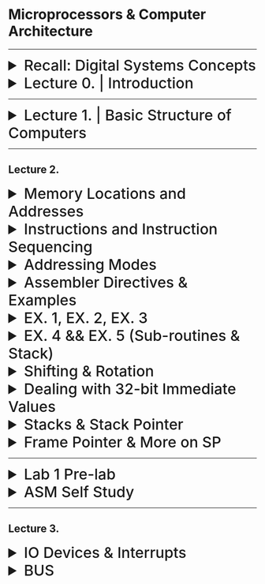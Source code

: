 
# Microprocessors & Computer Architecture

---


<details>
  <summary style="font-size: 30px; font-weight: 500; cursor: pointer;">Recall: Digital Systems Concepts</summary>
  

  Multiplexer, Adders (Half & Full)
  Transistors, Flip Flops, Latches

  General information about registers

</details>


<details>
  <summary style="font-size: 30px; font-weight: 500; cursor: pointer;">Lecture 0. | Introduction</summary>
  
## Basic Info & Textbook :
**Computer Organization and Embedded Systems, 6th Edition**
- Authors: Carl Hamacher, Zvonko Vranesic, Safwat Zaky, Naraig
Manjikian,
- Publisher: McGraw‐Hill , 2011

| Category    | Weight   |
|-------------|----------|
| Quizzes     | 10%      |
| Assignments | 10%      |
| Labs        | 15%      |
| Midterm     | 20%      |
| Final       | 45%      |

#### Quizzes:
• Lockdown browser will be used in quizzes.
• Expect a quiz every week. *(I will drop the lowest quiz mark)*
#### Tutorial Assignments:
• There will be assignment in almost every tutorial
#### Midterm:
• will be on **Oct. 4th** during the class time.
• No midterm deferral, marks will be added to the final exam

---

#### ** Course Overview: **

- Introduction to Computer Architecture:
    - CPU, ALU, I/O devices, Busses and Memory – RAM and ROM;
    - RISC vs. CISC architecture;
    - Assembly language programming using a microprocessor and the Hardware/Software Development Tool;
    - Register block and associated registers;
- Microcontroller systems: Interrupt, timer, memory, clock and reset generation
- Analog to Digital conversion (A/D) and Serial Communication Interface Systems.


---

| Week of  | Topic                               | Other Info                |
|----------|-------------------------------------|---------------------------|
| Sep. 05  | Introduction                        |                           |
| Sep. 11  | Basic Structure of Computers        |                           |
| Sep. 18  | Introduction to Microcontrollers    |                           |
| Sep. 25  | Instruction Set Architecture        |                           |
| Oct. 02  | Instruction Set Architecture Midterm| Midterm **( October. 4th )**    |
| Oct. 09  | Fall Study Week                     |                           |
| Oct. 16  | Basic Input/output                  |                           |
| Oct. 23  | Software                            |                           |
| Oct. 30  | Pipelining                          |                           |
| Nov. 06  | Memory Hierarchy                    |                           |
| Nov. 13  | Computer Arithmetic                  |                           |
| Nov. 20  | Serial Communication Interface Systems|                       |
| Nov. 27  | A/D converters, Review              |                           |


</details>

---

<details>
  <summary style="font-size: 30px; font-weight: 500; cursor: pointer;">Lecture 1. | Basic Structure of Computers</summary>

**Computers just add numbers, most important circuit in any given Computer System**

| Computer Types                      | Description |
|-------------------------------------------|----------------------------------------------------------------------------------------------------------------------------------------------------------------------------|
| **Embedded Computers**             | - Integrated into a larger device or system for monitoring and control of physical processes.<br> - Used for specific purposes, e.g., industrial automation, appliances, telecommunication, and vehicles. |
| **Personal Computers (PCs)**       | - Widespread use in homes, education, and offices.<br> - Support various applications: computation, document preparation, design, entertainment, communication, and internet browsing.<br><br> **Classifications:** Desktop, Workstation, Portable/Notebook. |
| **Servers and Enterprise Systems** | - Large computers shared by many users over networks.<br> - Host large databases and provide information processing for organizations.                                                          |
| **Supercomputers and Grid Computers** | - Offer highest performance, used in demanding computations (e.g., weather forecasting, engineering, science).<br> - Expensive and large.<br> - Grid computers are cost-effective, using distributed networked PCs and storage. |
| **Cloud Computing**                | - Users access distributed computing and storage resources via the internet.<br> - Operated as a utility, charging on a pay-as-you-use basis.                                               |

<br>

![MPCA](../static/mpca_1.png)

*Every Computer has a CPU *(Central Processing Unit)*

CPU's can have multiple cores.

### Functional Units
---
**Input:**

Computers accept coded information through input units.

*Example devices:* Keyboard, Trackpad, Mouse, Mic, Camera, Communication Lines (Network)

**Output:**

It's function is to send processed results, out to the world.


*Example devices:* Text & Graphical Displays, Printers, LCD Displays, LEDs

Some Devices provide Input & Ouput like *Touch Screen Displays*!

**Memory Unit:**

It's function is to storage programs and data

Stores data in flipflops **(1 flipflop = 1 bit)**

*Classes of Storage:*
- Primary Memory
- Cache Memory
- Secondary Memory

### Classes of Storage (explained):

**Interconnection Network**

The actual "Flow" of how data is working to preform operations.

**Primary (Main) memory**

Main Memory (RAM), after you turn it off, flipflops will loose their contents.


**Cache Memory**

It is an adjunct to main memory to facilitate high instruction execution rate.

It is a smaller faster RAM unit that is used to hold sections of a program that are currently being executed, along with any associated data.

Cache is tightly coupled with the processor and is usually contained on the
same integrated‐circuit chip

- *Speeds up Processing, Speeds up READ/WRITE*
- *Cache takes small amount of Data from RAM, and uses it for the CPU's current task*

**Secondary Memory**

External Storage (Hard-Disk) usually an SSD now.


**Arithmetic and Logic Unit (ALU):**

Does Additional, has `add`
Does Multiplication, has `mul`

Does Logic Other Operations *(bit-shift, jump)*

**Control Unit:**

ALU & Control Unit make up the processor

It's function is to "Control" everyone, Oh this needs an addition? Give it to the Adder!

**Relies on timing** heavily! Programs need to be ran in order to work properly.


**Processor is composed of:**
- Arithmetic and Logic circuits
- Timing and control circuits
- Registers

**NOTE:** Processors don't deal with the RAM Directly, they just interact with the *Cache Memory* which is constantly being pulled from RAM

Cache gets stored into Registers on CPU *(known as Processor Registers)*

---

### Basic Operational Concepts

![MPCA_3](../static/MCPA_3.png)

- Hardware, Lowest Level, can't operation without system Software

- Systems Software, Utilities that are really commonly used so the developper doesn't have to define every fn. *(Keyboard Inputs, STD IN, STD OUT, etc...)*

- Applications Software, the programs you write, to solve specific problems... *(Ontop of the Systems Software)*


#### Instructions and Programs:

An **instruction** specifies an operation & the location of it's data operands.

A **32-bit** word typically holds one encoded instruction.

---

![MPCA4](../static/MCPA_4.png)

Just for `C = A + B`

Load R2 (Register 2), A *Loads in 32-bits from Address A, 4 bytes*
Load R3 (Register 3), B *Loads in 32-bits from Address B, 4 bytes*

ADD R4 (Register 4), than adds R2 & R3 *With Addition, you activate the "Adder" circuit, and you'll get a result in temporary Register*

STORE R4 (Register 4) *Store the actual memory to Address C*

**LOAD** > Load from Memory
**STORE** > Store to Memory

Here we assumed that **A** & **B** where already loaded in, that's why we are just "Loading" it in.

---

![MPCA](../static/MCPA_5.png)

**Program Counter (PC)** : Has the Address of the Instruction to be ran Next. Since it's sequentially going down the list of Instructions.

**Instruction Register (IR)** : Holds the current Instruction(s), The IR is connected to all the Control Circuitry *(MUX, Adders, etc...)*

**Control circuits** and the arithmetic and logic unit (ALU) fetch and execute
instructions

**The processor-memory interface** is a circuit which manages the transfer of data between the main memory and the processor

**Registers** are Hyper-specific parts of the CPU, whereas the **Cache** Just takes in Memory from the RAM, for Quick Access.

---

#### I/O Devices with CPU

Alot of I/O Devices have specific **Interrupt-Service Routine**

It acts very similar as the essential *Read* / *Write* Operations, the different is Interrupts; When is stuff actually being pressed, or clicked.

These **Interrupt Service Routines** are usually proprietary systems, that's why we need Hardware Drivers for some I/O Devices 

---

#### Number Representation and Arithmetic Operations




</details>

---
## Lecture 2. 


<details>
<summary style="font-size: 30px; font-weight: 500; cursor: pointer;">Memory Locations and Addresses</summary>

- Memory consists of many **Millions** of cells
- Each cell holds **1 bit** of information. *(HI or LOW)*
- Memory size set by **k** (number of address bits)
- A "word" is a group of **n** bits
  - Word Length can be **16** to **64** bits.

**Memory** is a collection of consecutive words of the size specified by the Word Length.

Each Memory **byte** has distinct address

![MPCA_2](../static/MPCA_2.png)

Numbers **0** to **2^k − 1** are used as addresses
for successive locations in the memory.

Data is sent to Memory via an **ADDRESS BUS** Which is a Multiplexer (MUX) with **n** inputs.

Some Processors are 32bit, meaning each **Word Length** is 32 bits

**BYTE** : 8 bit
**Word** : ranges from 16 to 64 bits

Address Assignments per byte *( byte-adressable )*

![m10](../static/mpca_10.png)

#### Big & Little Endian Addressing:

**Big Endian** addressing; assigns lower addresses to more significant *(leftmost)* bytes of word.

**Little Endian** addressing; assigns lower addresses to less significant *(right-most)* bytes of word.

`450` in Binary: `0b111000010` (Length: 9 bits)

HIGHER ORDER BYTE: `00000001`
LOWER ORDER BYTE: `11000010`

![m11](../static/mpca_11.png)

**NOTE** here `x000001C2` is stored in Big Endian in Memory

![m12](../static/mpca_12.png)

#### Word Alignment:
- Number of bytes per word is normally a power of 2
- Word locations have aligned addresses if they begin at byte addresses that are multiples of the number of bytes in a word
![m13](../static/mpca_13.png)

#### Memory Operations

- In a computer, both the instructions that tell the program what to do and the data that the program works with are stored in the memory.

- When the computer wants to carry out an instruction, it needs to bring the part of memory that holds that instruction into the processor.

- Similarly, if the computer needs to work with data or store results, it has to move that data between the memory and the processor.

There are two main operations that involve the memory:
  - **Read**: This is when the computer retrieves information from the memory.
  - **Write**: This is when the computer puts information into the memory.

---

**Read Operation: Three Steps (Using Specified Registers)**

1. Load the address into the Memory Address Register (MAR).
2. Issue a read control signal ("0") by the CPU.
3. After the memory delay, load the word into the Memory Data Register (MDR).

**Example:**

Suppose you have a computer program that needs to read a value from memory. Let's say you want to read the value at memory address 1000.

   - Load 1000 into the Memory Address Register (MAR).
   - CPU sends a read control signal ("0").
   - After a short delay, the value stored at memory address 1000 is loaded into the Memory Data Register (MDR).

**Write Operation: Three Steps (Using Specified Registers)**

1. Load the new word into the Memory Data Register (MDR) by the CPU, and also load the address where the word should be stored into the Memory Address Register (MAR).
2. Issue a write control signal ("1") by the CPU.
3. After the memory delay, store the word from the MDR into the desired location in memory.

**Example:**

Let's say you want to write the value 42 into memory address 2000 in your computer's memory.

   - Load 42 into the Memory Data Register (MDR) and load 2000 into the Memory Address Register (MAR).
   - CPU sends a write control signal ("1").
   - After a short delay, the value 42 is stored at memory address 2000 in the computer's memory.

</details>

<details>
  <summary style="font-size: 30px; font-weight: 500; cursor: pointer;">Instructions and Instruction Sequencing</summary>

- Tasks like Adding two numbers, Testing for conditionals, I/O (keyboard input, screen output)

- Computer must be able to do four types of operations; 
  - Data Transfer between memory and processor registers
  - Arithmetic and logic operations on data
  - Program sequencing and control
  - I/O transfers

### Register Transfer Notation (RTN)

* RTN is used to describe hardware-level data transfers and operations
* Possible locations that may be involved in such transfers are:
  * Memory locations
  * Processor registers
  * Registers in the I/O subsystem
* We identify such locations symbolically with convenient names such as:
  * Names that represent the addresses of memory location may be LOC, PLACE, A, or VAR2
  * Predefined names for the processor registers may be R0, R1, ...
  * Registers in the I/O subsystem may be identified by names such as DATAIN or OUTSTATUS

* Use [...] to denote contents of a location
* Use ← to denote transfer to a destination
  * Example: R2 ← [LOC]
    * Transfer from LOC in memory to register R2
* RTN can be extended to also show arithmetic operations involving locations
  * Example: R4 ← [R2] + [R3]
    * Add the contents of registers R2 and R3, place the sum in register R4
* Right-hand expression always denotes a value
* Left-hand side is the name of the location where the value to be placed.
* The words “transfer” and “move” mean “copy”
  * Transferring data from a source location A to a destination location B means that the contents of location A are read and then written into location B.
  * In this operation, only the contents of the destination will change.
Instructions and Instruction Sequencing

#### Assembly-Language Notation

  * It is needed to represent machine instructions and programs
  * It is called Assembly language
  * Example: the assembly-language instructions are:
    * Load R2, LOC → R2 ← [LOC]
    * Add R4, R2, R3 → R4 ← [R2] + [R3]
  * An instruction specifies the desired operation and the operands that are involved
  * Examples in this chapter will use English words for the operations (e.g., Load, Store, and Add). This helps emphasize fundamental concepts
  * Commercial processors use mnemonics, usually abbreviations (e.g., LD, ST, and ADD)
  * Mnemonics differ from processor to processor

---

Lec 2 ; Page. 16+ TODO
</details>


<details>
  <summary style="font-size: 30px; font-weight: 500; cursor: pointer;">Addressing Modes</summary>
  
  Processor Formats

  ![MPL_IJR](../static/MCPA_IJR.png)


## Autoincrement Mode:

- This addressing mode is similar to the **register indirect addressing mode** in that the effective address of the operand is the content of a register, which we can term the _autoincrement register_.
- However, the content of the autoincrement register is automatically incremented after accessing the operand.
- **Example**: Load register `Ri` with the operand whose address is the content of register `Rauto`. After loading the operand into register `Ri`, the content of register `Rauto` is incremented (pointing to the next item in a list of items).
 
 **Pseudo-Instruction**
  `LOAD Ri, (Rauto)+`

**NIOS II Equivalent**
```assembly
    ldw   r3, 0(r4)       # Load word from address in r4 to r3
    addi  r4, r4, 4       # Increment r4 to point to the next word
```


  ---


</details>

<details>
  <summary style="font-size: 30px; font-weight: 500; cursor: pointer;">Assembler Directives & Examples</summary>


### The commands in brackets at NIOS II Specific

---

1. **ORIGIN (.org):** This directive defines where in the memory to place the instructions that follow.

2. **RESERVE (.skip):** This directive declares that a memory block of a certain size is reserved for data.

3. **DATAWORD (.byte, .hword, .word):** This informs the assembler to assign values to certain words.

4. **EQU (.equ):** This directive associates a name with a constant value.

5. **END (.end):** This tells the assembler that this is the end of the source program.


Example Directives in NIOS 2
```asm
.global _start

.org 0x100          ; Starting address in memory, for proceeding instructions to be stored at
_start:

.equ CONST_VALUE, 10 ; Associate the name CONST_VALUE with the value 10

load    r1, CONST_VALUE  ; Load the constant value into r1

.byte   'A', 'B'        ; Store bytes
.hword  0xABCD          ; Store half-word (2 bytes)
.word   0xDEADBEEF      ; Store word (4 bytes)

.skip   4               ; Reserve 4 bytes in memory

.end                   ; End of the source program
```

### General Assembler Directive Notes:

**_start: Label**
The _start: is a label. In assembly (and other programming contexts), labels are used to name locations in the code so that they can be referred to elsewhere, such as from branch or jump instructions.

In many assembly programs, especially those intended to be standalone (not part of a larger operating system or application), _start is a conventional name for the starting point of the program's execution. When the program is loaded into memory and executed, execution will start at this _start label. If you've worked with other systems or languages, it's analogous to the **main()** function in languages like C or C++.

</details>

<details>
  <summary style="font-size: 30px; font-weight: 500; cursor: pointer;">EX. 1, EX. 2, EX. 3</summary>

# Example 1

  ![mcpaex1](../static/MCPA_EX1.png)
  ![mcpaex10](../static/MCPA_EX1_0.png)
---
# Example 2
  ![mcpaex2](../static/MCPA_EX2.png)
  ![MCPA_EX2_0](../static/MCPA_EX2_0.png)

  **Under the line**, I wrote some basic Pseudo-code for this Example, it helped me understand the functionality
</details>


<details>
  <summary style="font-size: 30px; font-weight: 500; cursor: pointer;">EX. 4 && EX. 5 (Sub-routines & Stack)</summary>
 
# Example 4

  ![mcpaex4](../static/MCPA_EX4.png)
  ![mcpaex41](../static/MCPA_EX4_1.png)
---
# Example 5

  ![mcpaex5](../static/MCPA_EX5.png)
  ![mcpaex51](../static/MCPA_EX5_1.png)


**Note | Link Register**

When a subroutine *(function)* is called, the address of the instruction immediately following the subroutine call instruction is pushed onto the ***call stack**, and the program counter **(PC)** is set to the address of the subroutine's entry point.

Inside the subroutine, the *Link Register* is often used to store the return address, which is the address of the instruction to resume execution after the subroutine finishes.

When the subroutine is ready to return, it loads the value from the *Link Register* into the PC, effectively jumping back to the instruction following the original subroutine call.

**Upon Multiple Sub-Routine Calls** The Link Register deals with the stack, to know the Callback Order *(First SUB1 was called, then SUB2, so return to Address `0x9A` for SUB2, now that SUB1 is done, return to `0x11`)*

</details>

<details>
  <summary style="font-size: 30px; font-weight: 500; cursor: pointer;">Shifting & Rotation</summary>




  ---
  ### Digit Packing Example (With Logical Shift Left)

  ![MCPA_dp](../static/MCPA_dp.png)

</details>

<details>
  <summary style="font-size: 30px; font-weight: 500; cursor: pointer;">Dealing with 32-bit Immediate Values</summary>

  **Immediate** and **Absolute** modes in RISC-style cpus restrict operand size to 16 bits.
  Therefore; 32-bit value can't be given explicitly in a single instruction, as it can't fit it...

  ### How do we do it then?
  To construct 32-bit immediate values or addresses, use two instructions in sequence:

  ![MCPA_32bit](../static/MCPA_32bit.png)

</details>



<details>
  <summary style="font-size: 30px; font-weight: 500; cursor: pointer;">Stacks & Stack Pointer</summary>
</details>

<details>
  <summary style="font-size: 30px; font-weight: 500; cursor: pointer;">Frame Pointer & More on SP</summary>

**Stack Pointer** Moves arround alot, you add an item to stack, SP is now -4 bytes above...
 - Always points to the top of the stack *(Lowest Address on Stack)*
 
**Frame Pointer** Is usually static within the context of a single procedure call
 -  Can access things with *Frame Pointer* that have a consistent offset.

</details>

---

<details>
  <summary style="font-size: 30px; font-weight: 500; cursor: pointer;">Lab 1 Pre-lab</summary>

  https://cpulator.01xz.net/

  **Your preparation should include the following:**
  Derive the machine code representation for the instruction `blt r7, r8, LOOP`:

  ![mpl_1](../static/MPL_1.png)

  Looks like a Branch Statement that checks **branch if less than (signed)** checks if a signed number is lesser than another signed number.

  If the value in `r7` is less than the value in `r8` *(signed comparison)*, then the program will branch to the label **LOOP**.
</details>

<details>
  <summary style="font-size: 30px; font-weight: 500; cursor: pointer;">ASM Self Study</summary>

NIOS II - First Program

```s
.global _start

.org 400
_start:
    movia r2, data     # Load the address of 'data' into r2
	ldb r3, 0(r2) # Load Length of Array (Byte) into r3
	addi r20, r0, 1 #Set some register to 1 so I can compare in the Loop XD
	
	muli r6, r3, 4
	
    add   r4, r2, r6   # Add the value in r6 to the address in r2
	add r5, r0, r0 #I'm kind of just tryna clear r5
	
	
loop:
	ldw  r10, 0(r4)   # Load the word value pointed by r4 into r10
	subi r3, r3, 1 #Decrement Immediate R3
	subi r4, r4, 4
    bge r3, r20, loop # If r3 is greater or equal, branch to 'loop'

.org 1000
data:   
.byte 7 
.skip 3
.word 4,5,3,6,1,8,2

.end
```

This program would just decrement r3 till it was Greater or Equal to r20 (value 1)
- Every iteration it also sets r10 to whatever's next in the list, it iterates backwards from n to 0, therefore 2 is set first, then 8, and so on...

---

</details>

---

## Lecture 3.

<details>
  <summary style="font-size: 30px; font-weight: 500; cursor: pointer;">
  IO Devices & Interrupts
  </summary>

## Accessing I/O Devices

Computers can exchange both digital and analog data with various devices.

### Input Sources:
- Sensor switch
- Digital camera
- Microphone
- Fire alarm
- Analog-to-Digital Converter

### Output Methods:
- Display on monitor
- Sound to speaker
- Digital commands (e.g., controlling motors or robots)
- Digital-to-Analog Converter

---

## Interconnection in Computer Systems

Computer components communicate via an **Interconnection network**:
- Enables transfer of data between processor, memory, and I/O devices.
- Concepts of memory access and address spaces are applicable here.

  ![mcpaio1](../static/MCPA_IO_1.png)

---

## Signaling Protocol for I/O Operations

### Output Process:
1. Processor sends the first character to the display.
2. Processor waits for a signal from the display to send the next character.
3. This process repeats for each character.

### Input Process:
1. Processor waits for a signal indicating a keypress.
2. Once signaled, the processor reads the binary code for the character from the I/O register associated with the keyboard.

### Keyboard Mechanics:
- Generates a binary code corresponding to the key pressed.
- Assumes use of ASCII code where each character code occupies one byte.
- **KBD_DATA**: Address label of 8-bit register holding the generated character.
- **KIN**: Flip-flop in the 8-bit status register (KBD_STATUS) indicates a keypress.
- Processor checks **KIN** to determine when a character code is in **KBD_DATA**.
- Checking **KIN** is referred to as the processor "polling" the I/O device.

### Display Mechanics:
- Contains an 8-bit register called **DISP_DATA** for receiving characters.
- Uses a status flag **DOUT** in **DISP_STATUS** to indicate readiness to receive the next character.


---
### Program-Controlled I/O
Program-controlled I/O is a method where the processor is actively involved in managing I/O operations. Two code examples, one in RISC-style and another in CISC-style, demonstrate how to read characters from the keyboard and display them on the screen.

### RISC-Style I/O Program:

In the RISC-style program, a loop continuously checks the status of the keyboard and display devices.
It uses instructions like LoadByte, And, and Branch to read and display characters.
The processor remains busy waiting for I/O devices, which can be inefficient.

### CISC-Style I/O Program:

The CISC-style program directly transfers characters from the keyboard to memory and from memory to the display.
Instructions like MoveByte and CompareByte are used.
The program is more efficient because it performs I/O operations directly with memory and uses a special instruction to check the state of I/O devices.
Interrupts
The text briefly mentions interrupts as an alternative to program-controlled I/O. Interrupts are a mechanism where the processor can be interrupted by external events, such as I/O device signals or timer events. When an interrupt occurs, the processor temporarily suspends its current task, saves its state, and jumps to an interrupt service routine to handle the event.

Interrupts can help avoid wasting processor time in wait loops, as seen in program-controlled I/O. Instead of actively polling devices, the processor can respond to events as they happen, making the system more efficient and responsive.

In summary, program-controlled I/O methods involve continuous processor involvement in I/O operations, which can be inefficient. Interrupts provide an alternative approach, allowing the processor to respond to events as they occur, making the system more efficient and responsive.

###polling 
refers to the process of checking the status or condition of a device or input source at regular intervals. In the context of I/O operations, polling involves actively and repeatedly checking the status of an input device, like the keyboard in the example you provided, to determine if there is data or an event to be processed. This is typically done using conditional checks, such as checking the state of flags or status registers, like the "KIN" flag in the "KBD_STATUS" register in your example, to see if they indicate that new data is available.

**Polling** can be resource-intensive because it requires the processor's constant attention, potentially wasting processing time when there's nothing to process.

Interrupts, as an alternative approach, provide a more efficient way of handling I/O. Instead of polling, interrupts allow the processor to be notified by the device when it has data or an event to process. This way, the processor is only active when there's actual work to be done, and it can efficiently respond to 
events as they occur, rather than repeatedly checking the device's status.

**Vector Table ?**



---

### The ASM Process:
![MCPA_asmp](../static/MCPA_asmp.png)

**Compiler** Translates High Level Language (C/C++/Java) into assembly source files. 

**Assembler** Translates source files (*asm files*) into Object Files.

**Linker** Combines all object files & libraries into a single main Object Program.

**Loader** Loads everything into Memory.

**Debugger** Can indentify errors for the programmer during execution. *(GDB for ex.)*



</details>

<details>
  <summary style="font-size: 30px; font-weight: 500; cursor: pointer;">
  BUS
  </summary>

 ### BUS : B.inary U.nit S.ystem

  - Used to transfer data among the processor, memory, and I/O devices.
  - The most common interconnection network called a bus.

 ### A Single-Bus System (Serial Bus)

  - Only one source/destination pair of units can use the single bus to transfer data at any one time.
  - It consists of three sets of lines used to carry address, data, and control signals.
  - Used for Long Communication, slow asf tho

  **1 or multiple lane Bus'es, 1 or more wires**

**Parallel Bus**
  - Uses Multiple Lanes *(Especially transmittion memory address for ex.)*

**Multiplexers are used to transfer larger data over small n. lanes**

*Splits 32 bit value, and transfers 16 bit every clock cycle*

![MCPA_asmp](../static/MCPA_MUX_11.png)
![MCPA_asmp](../static/MCPA_MUX_12.png)

### I/O Interface for an Input Device
- Processor sends an address that's checked by all devices on the bus.
- Matching address device responds (Read/Write).
#### Bus Protocol
- Requires control signals *(e.g., R/W line)*.
- Must know when to check address and manage data.

---

## SYNC vs. ASYNC BUS

### Synchronous Bus
- Devices use a control line named bus clock for timing.
- **Delays will occur from:**
  - By bus drivers updating address or data lines.
  - When data propagating along the bus.
  - Receivers need setup time to accurately get data.

![MCPA_asmp111](../static/MCPA_bus_sync.png)
![MCPA_asmp111111](../static/MCPA_bus_sync_1.png)

Delays are inherent in this setup. When data or address information is updated by the bus drivers, there's an inherent delay. Moreover, as data travels along the bus, it incurs propagation delay due to the physical characteristics of the bus. Lastly, receivers on the bus need a certain setup time to ensure they correctly capture and process incoming data. This setup time is crucial to guarantee data integrity and prevent errors in data capture.

### Async Bus 

Asynchronous buses are pivotal in systems with devices operating at different speeds. They:

- Allow for flexibility in design as components don't need to operate at a unified speed.
- Prevent data loss or corruption during transmission.
- Enhance overall system efficiency by ensuring seamless communication between the master and slave devices.

Good video on ASYNC BUS
![vid](https://youtu.be/VSoqiGwCd-Q)

- Doesn't use Clock, rather a "Handshake"
- Waits for an **ON** Masters Ready Signal

**Handshake Protocol:** Facilitates communication between the master and the slave devices.
**Timing:** Adjusts automatically to accommodate delays.
**Data Transfer Signals:** Utilizes two main interlocked signals - Master-ready and Slave-ready.
**Processor Action:** The processor waits for the device interface to respond before initiating the next action

#### Handshaking 
- In the realm of digital electronics, devices need to establish a common understanding before data transfer. This is done using the handshake protocol.
- It ensures that data is transmitted and received correctly, even if both devices operate at different speeds.

#### Timing Adjustments
- Different devices might process data at varying speeds. Asynchronous buses can handle these differences by adjusting timings automatically.
- It ensures seamless data transfer without the need for both devices to operate at the same speed.

#### Data Transfer Signals
`Master-Ready` and `Slave-ready` signals indicate when the master device is ready to send data and when the slave device is ready to receive data.
- These signals ensure that data is not lost or corrupted during transmission. *(Important upon data transfer)*

#### Processor Action
- For efficient operation, the processor waits for the device *(like memory or I/O device)* to be ready before taking the next step. This avoids potential clashes and data loss.

**Example:** Consider a person (the processor) handing over boxes to a conveyor belt (the device). The person will wait for the conveyor to be clear before placing the next box.

![MCPA_asmp111111](../static/MCPA_bus_async.png)

---

### BUS Arbitration

**Purpose:** Bus arbitration is about deciding which of the multiple devices gets control of the bus when multiple devices want to communicate. This is crucial in systems where multiple devices might need to use a shared communication bus.

**Operation:** A device that wants to use the bus sends a Bus Request (BR).
The controller, after considering all requests, grants access using the Bus Grant (BG) signal. The granted device can then use the bus for communication.
There can be different arbitration schemes like priority-based, round-robin, etc.

**Example:** Think of it as multiple people wanting to speak on a shared microphone. They signal (BR) when they want to speak. An organizer decides who gets to speak next and gives them the microphone (BG). Only the person with the microphone can speak at that moment.

*ASYNC BUS VS. ARBITER*, while both asynchronous bus operation and arbitration involve coordination for communication, they serve different needs. An asynchronous bus is about coordinating timing for data transfer between two devices, while arbitration is about deciding which device gets to use the shared bus when there are multiple contenders.

![MCPA_asmp111111](../static/MCPA_arbiter.png)

![MCPA_asmp111111](../static/mcpa_arbiter_1.png)

In this analogy, the arbiter's role is to ensure that both microphones *(masters 1 & 2)* get alternating opportunities to be heard *(transmit data)* without overlapping or causing conflict.

---
</details>